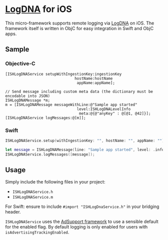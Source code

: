 # [LogDNA](https://logdna.com) for iOS

This micro-framework supports remote logging via [LogDNA](https://logdna.com) on
iOS. The framework itself is written in ObjC for easy integration in Swift and
ObjC apps.

## Sample

### Objective-C

```obj-c
[ISHLogDNAService setupWithIngestionKey:ingestionKey
                               hostName:hostName
                                appName:appName];

// Send message including custom meta data (the dictionary must be encodable into JSON)
ISHLogDNAMessage *m;
m = [ISHLogDNAMessage messageWithLine:@"Sample app started"
                                level:ISHLogDNALevelInfo
                                 meta:@{@"anyKey" : @[@1, @42]}];
[ISHLogDNAService logMessages:@[m]];
```

### Swift

```swift
ISHLogDNAService.setup(withIngestionKey: "", hostName: "", appName: "")

let message = ISHLogDNAMessage(line: "Sample app started", level: .info, meta: [ "myField" : 42 ])
ISHLogDNAService.logMessages([message]);
```

## Usage

Simply include the following files in your project:

* `ISHLogDNAService.h`
* `ISHLogDNAService.m`

For Swift: ensure to include `#import "ISHLogDnaService.h"`
in your bridging header.

`ISHLogDNAService` uses the [AdSupport framework](https://developer.apple.com/documentation/adsupport)
to use a sensible default for the enabled flag. By default logging is only
enabled for users with `isAdvertisingTrackingEnabled`.
